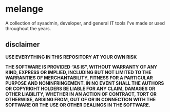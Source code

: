 # melange
A collection of sysadmin, developer, and general IT tools I've made or used throughout the years.

## disclaimer
**USE EVERYTHING IN THIS REPOSITORY AT YOUR OWN RISK**

**THE SOFTWARE IS PROVIDED “AS IS”, WITHOUT WARRANTY OF ANY KIND, EXPRESS OR IMPLIED, INCLUDING BUT NOT LIMITED TO THE WARRANTIES OF MERCHANTABILITY, FITNESS FOR A PARTICULAR PURPOSE AND NONINFRINGEMENT. IN NO EVENT SHALL THE AUTHORS OR COPYRIGHT HOLDERS BE LIABLE FOR ANY CLAIM, DAMAGES OR OTHER LIABILITY, WHETHER IN AN ACTION OF CONTRACT, TORT OR OTHERWISE, ARISING FROM, OUT OF OR IN CONNECTION WITH THE SOFTWARE OR THE USE OR OTHER DEALINGS IN THE SOFTWARE.**
